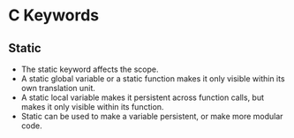 # C Keywords

## Static
- The static keyword affects the scope.
- A static global variable or a static function makes it only visible within its own translation unit.
- A static local variable makes it persistent across function calls, but makes it only visible within its function.
- Static can be used to make a variable persistent, or make more modular code.

